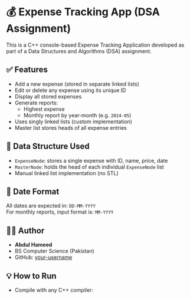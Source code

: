 # 💰 Expense Tracking App (DSA Assignment)

This is a C++ console-based Expense Tracking Application developed as part of a Data Structures and Algorithms (DSA) assignment.

## ✅ Features

- Add a new expense (stored in separate linked lists)
- Edit or delete any expense using its unique ID
- Display all stored expenses
- Generate reports:
  - Highest expense
  - Monthly report by year-month (e.g. `2024-05`)
- Uses singly linked lists (custom implementation)
- Master list stores heads of all expense entries

## 🧠 Data Structure Used

- `ExpenseNode`: stores a single expense with ID, name, price, date
- `MasterNode`: holds the head of each individual `ExpenseNode` list
- Manual linked list implementation (no STL)

## 📝 Date Format

All dates are expected in: `DD-MM-YYYY`  
For monthly reports, input format is: `MM-YYYY`

## 👨‍💻 Author

- **Abdul Hameed**  
- BS Computer Science (Pakistan)  
- GitHub: [your-username](https://github.com/your-username)

## 💡 How to Run

- Compile with any C++ compiler:
